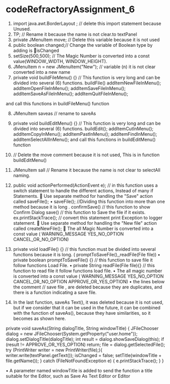 # codeRefractoryAssignment_6

1.	import java.awt.BorderLayout ; // delete this import statement because Unused.
2.	TP;  //  Rename it because the name is not clear.to textPanel
3.	private JMenuItem move; // Delete this variable because it is not used
4.	public boolean changed;// Change the variable of Boolean type by adding is isChanged
5.	setSize(500,500); // The Magic Number is converted into a const value(WINDOW_WIDTH, WINDOW_HEIGHT).
6.	JMenuItem n = new JMenuItem("New"); // variable (n) it is not clear converted into a new name 
7.	private void buildFileMenu() {} // This function is very long and can be divided into several (6) functions. 
buildFile() 
addItemNewFileInMenu();
addItemOpenFileInMenu();
addItemSaveFileInMenu();
addItemSaveAsFileInMenu();
addItemQuitFileInMenu();

 and call this functions in buildFileMenu() function

8.	JMenuItem saveas // rename to saveAs
9.	private void buildEditMenu() {} // This function is very long and can be divided into several (6) functions.
buildEdit();
       addItemCutInMenu();
        addItemCopyInMenu();
        addItemPastInMenu();
        addItemFindInMenu();
        addItemSelectAllInMenu();
and call this functions in buildEditMenu() function

10.	// Delete the move comment because it is not used,  This is in function buildEditMenu()
11.	JMenuItem sall // Rename it because the name is not clear to selectAll naming.
12.	public void actionPerformed(ActionEvent e); // in this function uses a switch statement to handle the different actions, Instead of many if Statements. 
	Use separate method for handling the "Save" action called saveFile();
•	saveFile(); //Dividing this function into more than one method because it is long .
         confirmSave() // this function to show Confirm Dialog
          save() // this function to Save the file if it exists.
           ex.printStackTrace(); // convert this statement print Exception to logger statement.
	Use separate method for handling the "New file" action called createNewFile();
	The all Magic Number is converted into a const value ( 
WARNING_MESSAGE
YES_NO_OPTION
 CANCEL_OR_NO_OPTION)

13.	private void loadFile() {} //  this function must be divided into several functions because it is long. ( promptToSaveFile(),,readFile(File file))
•	private boolean promptToSaveFile() {} // this function to save file it follow functions Load File.
•	private String readFile(File file){} // this function to read file it follow functions load file.
•	The all magic number is converted into a const value ( 
                    WARNING_MESSAGE
                  YES_NO_OPTION
       CANCEL_OR_NO_OPTION
               APPROVE_OR_YES_OPTION)
•	the lines below the comment // save file , are deleted because they are duplicates, and there is a function indicating a save file.

14.	In the last function, saveAs Text(), it was deleted because it is not used, but if we consider that it can be used in the future, it can be combined with the function of saveAs(), because they have similarities, so it becomes as shown here.

private void saveAs(String dialogTitle, String windowTitle) {
    JFileChooser dialog = new JFileChooser(System.getProperty("user.home"));
    dialog.setDialogTitle(dialogTitle);
    int result = dialog.showSaveDialog(this);
    if (result != APPROVE_OR_YES_OPTION)        return;
    file = dialog.getSelectedFile();
    try (PrintWriter writer = new PrintWriter(file);){
        writer.write(textPanel.getText());
        isChanged = false;
        setTitle(windowTitle + file.getName());
    } catch (FileNotFoundException e) {
        e.printStackTrace();
    }
}

•	A parameter named windowTitle is added to send the function a title suitable for the Editor, such as Save As Text Editor or Editor
